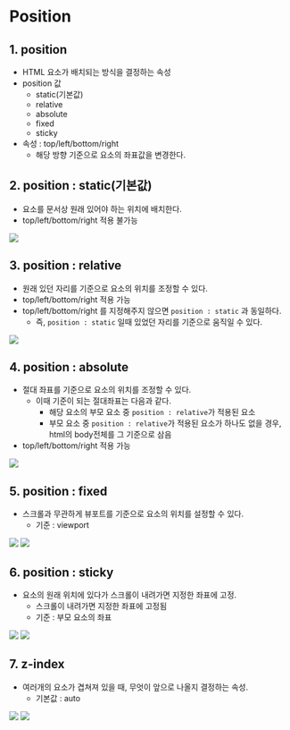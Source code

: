 # Position
## 1. position
- HTML 요소가 배치되는 방식을 결정하는 속성
- position 값
    - static(기본값)
    - relative
    - absolute
    - fixed
    - sticky
- 속성 : top/left/bottom/right
    - 해당 방향 기준으로 요소의 좌표값을 변경한다.

## 2. position : static(기본값)
- 요소를 문서상 원래 있어야 하는 위치에 배치한다.
- top/left/bottom/right 적용 불가능

<img src="./img/03_Position/1.jpg">

## 3. position : relative
- 원래 있던 자리를 기준으로 요소의 위치를 조정할 수 있다.
- top/left/bottom/right 적용 가능
- top/left/bottom/right 를 지정해주지 않으면 `position : static` 과 동일하다. 
    - 즉, `position : static` 일때 있었던 자리를 기준으로 움직일 수 있다.

<img src="./img/03_Position/2.jpg">

## 4. position : absolute
- 절대 좌표를 기준으로 요소의 위치를 조정할 수 있다.
    - 이때 기준이 되는 절대좌표는 다음과 같다.
        - 해당 요소의 부모 요소 중 `position : relative`가 적용된 요소
        - 부모 요소 중 `position : relative`가 적용된 요소가 하나도 없을 경우, html의 body전체를 그 기준으로 삼음
- top/left/bottom/right 적용 가능

<img src="./img/03_Position/3.jpg">

## 5. position : fixed
- 스크롤과 무관하게 뷰포트를 기준으로 요소의 위치를 설정할 수 있다.
    - 기준 : viewport

<img src="./img/03_Position/4.png">

<img src="./img/03_Position/5.png">

## 6. position : sticky
- 요소의 원래 위치에 있다가 스크롤이 내려가면 지정한 좌표에 고정.
    - 스크롤이 내려가면 지정한 좌표에 고정됨
    - 기준 : 부모 요소의 좌표

<img src="./img/03_Position/6.png">

<img src="./img/03_Position/7.png">
    
## 7. z-index
- 여러개의 요소가 겹쳐져 있을 때, 무엇이 앞으로 나올지 결정하는 속성.
    - 기본값 : auto

<img src="./img/03_Position/8.png">

<img src="./img/03_Position/9.png">